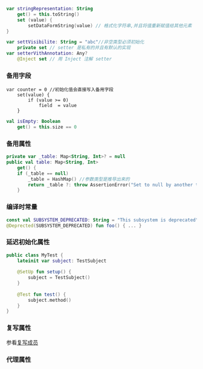 

```kotlin
var stringRepresentation: String
	get() = this.toString()
	set (value) {
		setDataFormString(value) // 格式化字符串,并且将值重新赋值给其他元素
}
```





```kotlin
var settVisibilite: String = "abc"//非空类型必须初始化
	private set // setter 是私有的并且有默认的实现
var setterVithAnnotation: Any?
	@Inject set // 用 Inject 注解 setter
```

###  备用字段


```kotllin
var counter = 0 //初始化值会直接写入备用字段
	set(value) {
		if (value >= 0)
			field  = value
	}
```







```kotlin
val isEmpty: Boolean
	get() = this.size == 0
```

### 备用属性


```kotlin
private var _table: Map<String, Int>? = null
public val table: Map<String, Int>
	get() {
	if (_table == null)
		_table = HashMap() //参数类型是推导出来的
		return _table ?: throw AssertionError("Set to null by another thread")
	}
```



### 编译时常量







	

```kotlin
const val SUBSYSTEM_DEPRECATED: String = "This subsystem is deprecated"
@Deprected(SUBSYSTEM_DEPRECATED) fun foo() { ... }
```

### 延迟初始化属性



```kotlin
public class MyTest {
	lateinit var subject: TestSubject
	
	@SetUp fun setup() {
		subject = TestSubject()
	}
	
	@Test fun test() {
		subject.method() 
	}
}
```




### 复写属性
参看[复写成员](http://kotlinlang.org/docs/reference/classes.html#overriding-members)

### 代理属性


